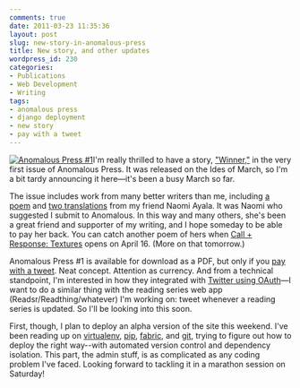 ```yaml
---
comments: true
date: 2011-03-23 11:35:36
layout: post
slug: new-story-in-anomalous-press
title: New story, and other updates
wordpress_id: 230
categories:
- Publications
- Web Development
- Writing
tags:
- anomalous press
- django deployment
- new story
- pay with a tweet
---
```


[![Anomalous Press #1](http://williamjohnbert.com/wp-content/uploads/2011/03/anomalous1.png)](http://williamjohnbert.com/wp-content/uploads/2011/03/anomalous1.png)I'm really thrilled to have a story, ["Winner,"](http://www.anomalouspress.org/current/21.bert.winner.php) in the very first issue of Anomalous Press. It was released on the Ides of March, so I'm a bit tardy announcing it here—it's been a busy March so far.

The issue includes work from many better writers than me, including [a poem](http://www.anomalouspress.org/current/25.ayala.winter.php) and [two translations](http://www.anomalouspress.org/current/26.ayala.vision.php) from my friend Naomi Ayala. It was Naomi who suggested I submit to Anomalous. In this way and many others, she's been a great friend and supporter of my writing, and I hope someday to be able to pay her back. You can catch another poem of hers when [Call + Response: Textures](http://www.callandresponsedc.org/) opens on April 16. (More on that tomorrow.)

Anomalous Press #1 is available for download as a PDF, but only if you [pay with a tweet](http://www.paywithatweet.com/). Neat concept. Attention as currency. And from a technical standpoint, I'm interested in how they integrated with [Twitter using OAuth](http://dev.twitter.com/)—I want to do a similar thing with the reading series web app (Readsr/Readthing/whatever) I'm working on: tweet whenever a reading series is updated. So I'll be looking into this soon.

First, though, I plan to deploy an alpha version of the site this weekend. I've been reading up on [virtualenv](http://pypi.python.org/pypi/virtualenv), [pip](http://pypi.python.org/pypi/pip), [fabric](http://fabfile.org/), and [git](http://git-scm.com/), trying to figure out how to deploy the right way--with automated version control and dependency isolation. This part, the admin stuff, is as complicated as any coding problem I've faced. Looking forward to tackling it in a marathon session on Saturday!
